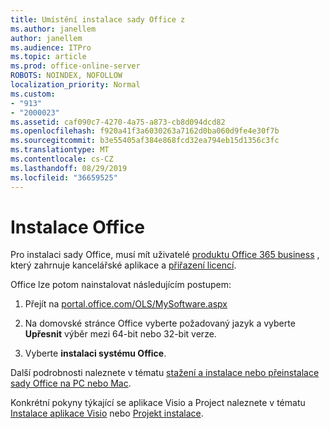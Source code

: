 ```yaml
---
title: Umístění instalace sady Office z
ms.author: janellem
author: janellem
ms.audience: ITPro
ms.topic: article
ms.prod: office-online-server
ROBOTS: NOINDEX, NOFOLLOW
localization_priority: Normal
ms.custom:
- "913"
- "2000023"
ms.assetid: caf090c7-4270-4a75-a873-cb8d094dcd82
ms.openlocfilehash: f920a41f3a6030263a7162d0ba060d9fe4e30f7b
ms.sourcegitcommit: b3e55405af384e868fcd32ea794eb15d1356c3fc
ms.translationtype: MT
ms.contentlocale: cs-CZ
ms.lasthandoff: 08/29/2019
ms.locfileid: "36659525"
---
```

# <a name="install-office"></a>Instalace Office

Pro instalaci sady Office, musí mít uživatelé [produktu Office 365 business](https://support.office.com/article/f8ab5e25-bf3f-4a47-b264-174b1ee925fd?wt.mc_id=Alchemy_ClientDIA) , který zahrnuje kancelářské aplikace a [přiřazení licencí](https://docs.microsoft.com/office365/admin/subscriptions-and-billing/assign-licenses-to-users).
  
Office lze potom nainstalovat následujícím postupem:
  
1. Přejít na [portal.office.com/OLS/MySoftware.aspx](https://portal.office.com/OLS/MySoftware.aspx)

2. Na domovské stránce Office vyberte požadovaný jazyk a vyberte **Upřesnit** výběr mezi 64-bit nebo 32-bit verze.

3. Vyberte **instalaci systému Office**.

Další podrobnosti naleznete v tématu [stažení a instalace nebo přeinstalace sady Office na PC nebo Mac](https://support.office.com/article/4414eaaf-0478-48be-9c42-23adc4716658?wt.mc_id=Alchemy_ClientDIA).
  
Konkrétní pokyny týkající se aplikace Visio a Project naleznete v tématu [Instalace aplikace Visio](https://support.office.com/article/f98f21e3-aa02-4827-9167-ddab5b025710) nebo [Projekt instalace](https://support.office.com/article/7059249b-d9fe-4d61-ab96-5c5bf435f281).
